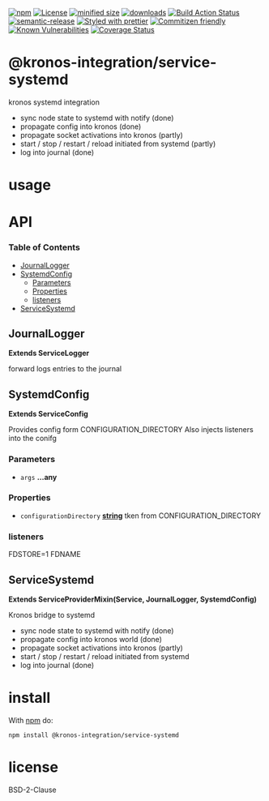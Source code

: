 [![npm](https://img.shields.io/npm/v/@kronos-integration/service-systemd.svg)](https://www.npmjs.com/package/@kronos-integration/service-systemd)
[![License](https://img.shields.io/badge/License-BSD%203--Clause-blue.svg)](https://opensource.org/licenses/BSD-3-Clause)
[![minified size](https://badgen.net/bundlephobia/min/@kronos-integration/service-systemd)](https://bundlephobia.com/result?p=@kronos-integration/service-systemd)
[![downloads](http://img.shields.io/npm/dm/@kronos-integration/service-systemd.svg?style=flat-square)](https://npmjs.org/package/@kronos-integration/service-systemd)
[![Build Action Status](https://img.shields.io/endpoint.svg?url=https%3A%2F%2Factions-badge.atrox.dev%2FKronos-Integration%2Fservice-systemd%2Fbadge&style=flat)](https://actions-badge.atrox.dev/Kronos-Integration/service-systemd/goto)
[![semantic-release](https://img.shields.io/badge/%20%20%F0%9F%93%A6%F0%9F%9A%80-semantic--release-e10079.svg)](https://github.com/Kronos-Integration/service-systemd.git)
[![Styled with prettier](https://img.shields.io/badge/styled_with-prettier-ff69b4.svg)](https://github.com/prettier/prettier)
[![Commitizen friendly](https://img.shields.io/badge/commitizen-friendly-brightgreen.svg)](http://commitizen.github.io/cz-cli/)
[![Known Vulnerabilities](https://snyk.io/test/github/Kronos-Integration/service-systemd/badge.svg)](https://snyk.io/test/github/Kronos-Integration/service-systemd)
[![Coverage Status](https://coveralls.io/repos/Kronos-Integration/service-systemd/badge.svg)](https://coveralls.io/r/Kronos-Integration/service-systemd)

# @kronos-integration/service-systemd

kronos systemd integration

-   sync node state to systemd with notify (done)
-   propagate config into kronos (done)
-   propagate socket activations into kronos (partly)
-   start / stop / restart / reload initiated from systemd (partly)
-   log into journal (done)

# usage

# API

<!-- Generated by documentation.js. Update this documentation by updating the source code. -->

### Table of Contents

-   [JournalLogger](#journallogger)
-   [SystemdConfig](#systemdconfig)
    -   [Parameters](#parameters)
    -   [Properties](#properties)
    -   [listeners](#listeners)
-   [ServiceSystemd](#servicesystemd)

## JournalLogger

**Extends ServiceLogger**

forward logs entries to the journal

## SystemdConfig

**Extends ServiceConfig**

Provides config form CONFIGURATION_DIRECTORY
Also injects listeners into the conifg

### Parameters

-   `args` **...any** 

### Properties

-   `configurationDirectory` **[string](https://developer.mozilla.org/docs/Web/JavaScript/Reference/Global_Objects/String)** tken from CONFIGURATION_DIRECTORY

### listeners

FDSTORE=1
FDNAME

## ServiceSystemd

**Extends ServiceProviderMixin(Service, JournalLogger, SystemdConfig)**

Kronos bridge to systemd

-   sync node state to systemd with notify (done)
-   propagate config into kronos world (done)
-   propagate socket activations into kronos (partly)
-   start / stop / restart / reload initiated from systemd
-   log into journal (done)

# install

With [npm](http://npmjs.org) do:

```shell
npm install @kronos-integration/service-systemd
```

# license

BSD-2-Clause
